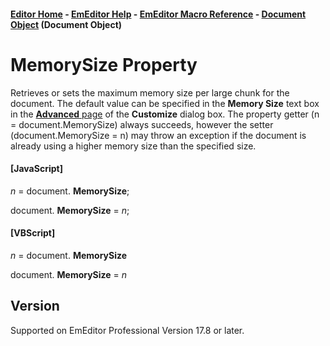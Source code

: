 #### [Editor Home](https://www.emeditor.com/) - [EmEditor Help](../../index) \- [EmEditor Macro Reference](../index) \- [Document Object](index) (Document Object)

# MemorySize Property

Retrieves or sets the maximum memory size per large chunk for the document. The default value can be specified in the **Memory Size** text box in the [**Advanced** page](../../dlg/customize/advanced/index) of the **Customize** dialog box. The property getter (n = document.MemorySize) always succeeds, however the setter (document.MemorySize = n) may throw an exception if the document is already using a higher memory size than the specified size.

#### \[JavaScript\]

_n_ = document. **MemorySize**;

document. **MemorySize** = _n_;

#### \[VBScript\]

_n_ = document. **MemorySize**

document. **MemorySize** = _n_

## Version

Supported on EmEditor Professional Version 17.8 or later.